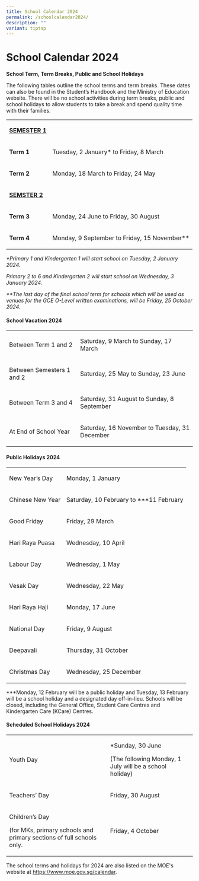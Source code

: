```yaml
---
title: School Calendar 2024
permalink: /schoolcalendar2024/
description: ""
variant: tiptap
---
```

<h1>School Calendar 2024</h1><p><strong>School Term, Term Breaks, Public and School Holidays</strong></p><p>The following tables outline the school terms and term breaks. These dates can also be found in the Student’s Handbook and the Ministry of Education website. There will be no school activities during term breaks, public and school holidays to allow students to take a break and spend quality time with their families.</p><table><tbody><tr><td rowspan="1" colspan="1"><p><strong><u>SEMESTER 1</u></strong></p></td><td rowspan="1" colspan="1"><p></p></td></tr><tr><td rowspan="1" colspan="1"><p><strong>Term 1</strong></p></td><td rowspan="1" colspan="1"><p>Tuesday, 2 January* to Friday, 8 March</p></td></tr><tr><td rowspan="1" colspan="1"><p><strong>Term 2</strong></p></td><td rowspan="1" colspan="1"><p>Monday, 18 March to Friday, 24 May</p></td></tr><tr><td rowspan="1" colspan="1"><p><strong><u>SEMSTER 2</u></strong></p></td><td rowspan="1" colspan="1"><p></p></td></tr><tr><td rowspan="1" colspan="1"><p><strong>Term 3</strong></p></td><td rowspan="1" colspan="1"><p>Monday, 24 June to Friday, 30 August</p></td></tr><tr><td rowspan="1" colspan="1"><p><strong>Term 4</strong></p></td><td rowspan="1" colspan="1"><p>Monday, 9 September to Friday, 15 November**</p></td></tr></tbody></table><p><em>*Primary 1 and Kindergarten 1 will start school on Tuesday, 2 January 2024.</em></p><p><em>Primary 2 to 6 and Kindergarten 2 will start school on Wednesday, 3 January 2024.</em></p><p><em>**The last day of the final school term for schools which will be used as venues for the GCE O-Level written examinations, will be Friday, 25 October 2024.</em></p><p></p><h4><strong>School Vacation 2024</strong></h4><table><tbody><tr><td rowspan="1" colspan="1"><p></p><p>Between Term 1 and 2</p></td><td rowspan="1" colspan="1"><p>Saturday, 9 March to Sunday, 17 March</p></td></tr><tr><td rowspan="1" colspan="1"><p>Between Semesters 1 and 2</p></td><td rowspan="1" colspan="1"><p>Saturday, 25 May to Sunday, 23 June</p></td></tr><tr><td rowspan="1" colspan="1"><p>Between Term 3 and 4</p></td><td rowspan="1" colspan="1"><p>Saturday, 31 August to Sunday, 8 September</p></td></tr><tr><td rowspan="1" colspan="1"><p>At End of School Year</p></td><td rowspan="1" colspan="1"><p>Saturday, 16 November to Tuesday, 31 December</p></td></tr></tbody></table><h4><strong>Public Holidays 2024</strong></h4><table><tbody><tr><td rowspan="1" colspan="1"><p>New Year’s Day</p></td><td rowspan="1" colspan="1"><p>Monday, 1 January</p></td></tr><tr><td rowspan="1" colspan="1"><p>Chinese New Year</p></td><td rowspan="1" colspan="1"><p>Saturday, 10 February to ***11 February</p></td></tr><tr><td rowspan="1" colspan="1"><p>Good Friday</p></td><td rowspan="1" colspan="1"><p>Friday, 29 March</p></td></tr><tr><td rowspan="1" colspan="1"><p>Hari Raya Puasa</p></td><td rowspan="1" colspan="1"><p>Wednesday, 10 April</p></td></tr><tr><td rowspan="1" colspan="1"><p>Labour Day</p></td><td rowspan="1" colspan="1"><p>Wednesday, 1 May</p></td></tr><tr><td rowspan="1" colspan="1"><p>Vesak Day</p></td><td rowspan="1" colspan="1"><p>Wednesday, 22 May</p></td></tr><tr><td rowspan="1" colspan="1"><p>Hari Raya Haji</p></td><td rowspan="1" colspan="1"><p>Monday, 17 June</p></td></tr><tr><td rowspan="1" colspan="1"><p>National Day</p></td><td rowspan="1" colspan="1"><p>Friday, 9 August</p></td></tr><tr><td rowspan="1" colspan="1"><p>Deepavali</p></td><td rowspan="1" colspan="1"><p>Thursday, 31 October</p></td></tr><tr><td rowspan="1" colspan="1"><p>Christmas Day</p></td><td rowspan="1" colspan="1"><p>Wednesday, 25 December</p></td></tr></tbody></table><p>***Monday, 12 February will be a public holiday and Tuesday, 13 February will be a school holiday and a designated day off-in-lieu. Schools will be closed, including the General Office, Student Care Centres and Kindergarten Care (KCare) Centres.</p><p></p><h4><strong>Scheduled School Holidays 2024</strong></h4><table><tbody><tr><td rowspan="1" colspan="1"><p>Youth Day</p></td><td rowspan="1" colspan="1"><p>*Sunday, 30 June</p><p>(The following Monday, 1 July will be a school holiday)</p></td></tr><tr><td rowspan="1" colspan="1"><p>Teachers’ Day</p></td><td rowspan="1" colspan="1"><p>Friday, 30 August</p></td></tr><tr><td rowspan="1" colspan="1"><p>Children’s Day</p><p>(for MKs, primary schools and primary sections of full schools only.</p></td><td rowspan="1" colspan="1"><p>Friday, 4 October</p></td></tr></tbody></table><p>The school terms and holidays for 2024 are also listed on the MOE's website at&nbsp;<a href="https://www.moe.gov.sg/calendar" rel="noopener noreferrer nofollow" target="_blank">https://www.moe.gov.sg/calendar</a>.</p>
